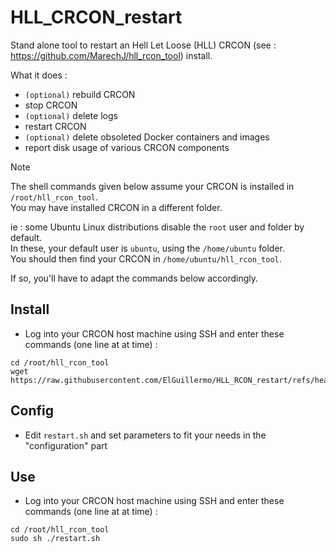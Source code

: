 # HLL_CRCON_restart
Stand alone tool to restart an Hell Let Loose (HLL) CRCON (see : https://github.com/MarechJ/hll_rcon_tool) install.

What it does :  
- `(optional)` rebuild CRCON  
- stop CRCON  
- `(optional)` delete logs  
- restart CRCON  
- `(optional)` delete obsoleted Docker containers and images  
- report disk usage of various CRCON components

> [!NOTE]
> The shell commands given below assume your CRCON is installed in `/root/hll_rcon_tool`.  
> You may have installed CRCON in a different folder.  
>   
> ie : some Ubuntu Linux distributions disable the `root` user and folder by default.  
> In these, your default user is `ubuntu`, using the `/home/ubuntu` folder.  
> You should then find your CRCON in `/home/ubuntu/hll_rcon_tool`.  
>   
> If so, you'll have to adapt the commands below accordingly.

## Install
- Log into your CRCON host machine using SSH and enter these commands (one line at at time) :
```shell
cd /root/hll_rcon_tool
wget https://raw.githubusercontent.com/ElGuillermo/HLL_RCON_restart/refs/heads/main/restart.sh
```

## Config
- Edit `restart.sh` and set parameters to fit your needs in the "configuration" part

## Use
- Log into your CRCON host machine using SSH and enter these commands (one line at at time) :
```shell
cd /root/hll_rcon_tool
sudo sh ./restart.sh
```
